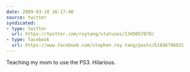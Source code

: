 ```yaml
---
date: 2009-03-18 16:17:40
source: twitter
syndicated:
- type: twitter
  url: https://twitter.com/roytang/statuses/1349057078/
- type: facebook
  url: https://www.facebook.com/stephen.roy.tang/posts/61846796931
---
```


Teaching my mom to use the PS3. Hilarious.
